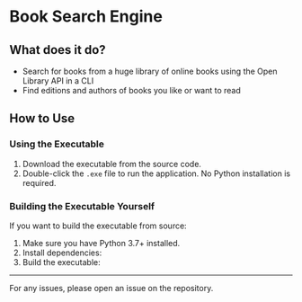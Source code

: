 
# Book Search Engine

## What does it do?

- Search for books from a huge library of online books using the Open Library API in a CLI
- Find editions and authors of books you like or want to read

## How to Use

### Using the Executable

1. Download the executable from the source code.
2. Double-click the `.exe` file to run the application. No Python installation is required.

### Building the Executable Yourself

If you want to build the executable from source:

1. Make sure you have Python 3.7+ installed.
2. Install dependencies:
3. Build the executable:

---
For any issues, please open an issue on the repository.
